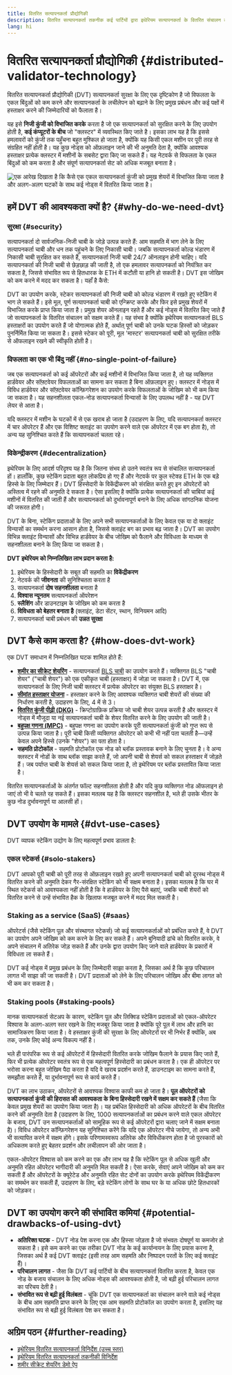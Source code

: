 ```yaml
---
title: वितरित सत्यापनकर्ता प्रौद्योगिकी
description: वितरित सत्यापनकर्ता तकनीक कई पार्टियों द्वारा इथेरियम सत्यापनकर्ता के वितरित संचालन को सक्षम बनाती है।
lang: hi
---
```


# वितरित सत्यापनकर्ता प्रौद्योगिकी \{#distributed-validator-technology}

वितरित सत्यापनकर्ता प्रौद्योगिकी (DVT) सत्यापनकर्ता सुरक्षा के लिए एक दृष्टिकोण है जो विफलता के एकल बिंदुओं को कम करने और सत्यापनकर्ता के लचीलेपन को बढ़ाने के लिए प्रमुख प्रबंधन और कई पक्षों में हस्ताक्षर करने की जिम्मेदारियों को फैलाता है।

यह इसे **निजी कुंजी को विभाजित करके** करता है जो एक सत्यापनकर्ता को सुरक्षित करने के लिए उपयोग होती है, **कई कंप्यूटरों के बीच** जो "क्लस्टर" में व्यवस्थित किए जाते है। इसका लाभ यह है कि इससे हमलावरों को कुंजी तक पहुँचना बहुत मुश्किल हो जाता है, क्योंकि यह किसी एकल मशीन पर पूरी तरह से संग्रहित नहीं होती है। यह कुछ नोड्स को ऑफ़लाइन जाने की भी अनुमति देता है, क्योंकि आवश्यक हस्ताक्षर प्रत्येक क्लस्टर में मशीनों के सबसेट द्वारा किए जा सकते हैं। यह नेटवर्क से विफलता के एकल बिंदुओं को कम करता है और संपूर्ण सत्यापनकर्ता सेट को अधिक मजबूत बनाता है।

![एक आरेख दिखाता है कि कैसे एक एकल सत्यापनकर्ता कुंजी को प्रमुख शेयरों में विभाजित किया जाता है और अलग-अलग घटकों के साथ कई नोड्स में वितरित किया जाता है।](./dvt-cluster.png)

## हमें DVT की आवश्यकता क्यों है? \{#why-do-we-need-dvt}

### सुरक्षा \{#security}

सत्यापनकर्ता दो सार्वजनिक-निजी चाबी के जोड़े उत्पन्न करते हैं: आम सहमति में भाग लेने के लिए सत्यापनकर्ता चाबी और धन तक पहुंचने के लिए निकासी चाबी। जबकि सत्यापनकर्ता कोल्ड भंडारण में निकासी चाबी सुरक्षित कर सकते हैं, सत्यापनकर्ता निजी चाबी 24/7 ऑनलाइन होनी चाहिए। यदि सत्यापनकर्ता की निजी चाबी से छेड़छाड़ की जाती है, तो एक हमलावर सत्यापनकर्ता को नियंत्रित कर सकता है, जिससे संभावित रूप से हितधारक के ETH में कटौती या हानि हो सकती है। DVT इस जोखिम को कम करने में मदद कर सकता है। यहाँ है कैसे:

DVT का उपयोग करके, स्टेकर सत्यापनकर्ता की निजी चाबी को कोल्ड भंडारण में रखते हुए स्टेकिंग में भाग ले सकते हैं। इसे मूल, पूर्ण सत्यापनकर्ता चाबी को एन्क्रिप्ट करके और फिर इसे प्रमुख शेयरों में विभाजित करके प्राप्त किया जाता है। प्रमुख शेयर ऑनलाइन रहते हैं और कई नोड्स में वितरित किए जाते हैं जो सत्यापनकर्ता के वितरित संचालन को सक्षम करते हैं। यह संभव है क्योंकि इथेरियम सत्यापनकर्ता BLS हस्ताक्षरों का उपयोग करते हैं जो योगात्मक होते हैं, अर्थात् पूर्ण चाबी को उनके घटक हिस्सों को जोड़कर पुनर्निर्मित किया जा सकता है। इससे स्टेकर को पूरी, मूल 'मास्टर' सत्यापनकर्ता चाबी को सुरक्षित तरीके से ऑफलाइन रखने की स्वीकृति होती है।

### विफलता का एक भी बिंदु नहीं \{#no-single-point-of-failure}

जब एक सत्यापनकर्ता को कई ऑपरेटरों और कई मशीनों में विभाजित किया जाता है, तो यह व्यक्तिगत हार्डवेयर और सॉफ़्टवेयर विफलताओं का सामना कर सकता है बिना ऑफ़लाइन हुए। क्लस्टर में नोड्स में विविध हार्डवेयर और सॉफ़्टवेयर कॉन्फ़िगरेशन का उपयोग करके विफलताओं के जोखिम को भी कम किया जा सकता है। यह सहनशीलता एकल-नोड सत्यापनकर्ता विन्यासों के लिए उपलब्ध नहीं है - यह DVT लेयर से आता है।

यदि क्लस्टर में मशीन के घटकों में से एक खराब हो जाता है (उदाहरण के लिए, यदि सत्यापनकर्ता क्लस्टर में चार ऑपरेटर हैं और एक विशिष्ट क्लाइंट का उपयोग करने वाले एक ऑपरेटर में एक बग होता है), तो अन्य यह सुनिश्चित करते हैं कि सत्यापनकर्ता चलता रहे।

### विकेन्द्रीकरण \{#decentralization}

इथेरियम के लिए आदर्श परिदृश्य यह है कि जितना संभव हो उतने स्वतंत्र रूप से संचालित सत्यापनकर्ता हों। हालाँकि, कुछ स्टेकिंग प्रदाता बहुत लोकप्रिय हो गए हैं और नेटवर्क पर कुल स्टेक्ड ETH के एक बड़े हिस्से के लिए जिम्मेदार हैं। DVT हिस्सेदारी के विकेंद्रीकरण को संरक्षित करते हुए इन ऑपरेटरों को अस्तित्व में रहने की अनुमति दे सकता है। ऐसा इसलिए है क्योंकि प्रत्येक सत्यापनकर्ता की चाबियां कई मशीनों में वितरित की जाती हैं और सत्यापनकर्ता को दुर्भावनापूर्ण बनाने के लिए अधिक सांगठनिक योजना की जरूरत होगी।

DVT के बिना, स्टेकिंग प्रदाताओं के लिए अपने सभी सत्यापनकर्ताओं के लिए केवल एक या दो क्लाइंट विन्यासों का समर्थन करना आसान होता है, जिससे क्लाइंट बग का प्रभाव बढ़ जाता है। DVT का उपयोग विभिन्न क्लाइंट विन्यासों और विभिन्न हार्डवेयर के बीच जोखिम को फैलाने और विविधता के माध्यम से सहनशीलता बनाने के लिए किया जा सकता है।

**DVT इथेरियम को निम्नलिखित लाभ प्रदान करता है:**

1. इथेरियम के हिस्सेदारी के सबूत की सहमति का **विकेंद्रीकरण**
2. नेटवर्क की **जीवनता** की सुनिश्चितता करता है
3. सत्यापनकर्ता **दोष सहनशीलता** बनाता है
4. **विश्वास न्यूनतम** सत्यापनकर्ता ऑपरेशन
5. **स्लैशिंग** और डाउनटाइम के जोखिम को कम करता है
6. **विविधता को बेहतर बनाता है** (क्लाइंट, डेटा सेंटर, स्थान, विनियमन आदि)
7. सत्यापनकर्ता चाबी प्रबंधन की **उन्नत सुरक्षा**

## DVT कैसे काम करता है? \{#how-does-dvt-work}

एक DVT समाधान में निम्नलिखित घटक शामिल होते हैं:

- **[शमीर का सीक्रेट शेयरिंग](https://medium.com/@keylesstech/a-beginners-guide-to-shamir-s-secret-sharing-e864efbf3648)** - सत्यापनकर्ता [BLS चाबी](https://en.wikipedia.org/wiki/BLS_digital_signature) का उपयोग करते हैं। व्यक्तिगत BLS "चाबी शेयर" ("चाबी शेयर") को एक एकीकृत चाबी (हस्ताक्षर) में जोड़ा जा सकता है। DVT में, एक सत्यापनकर्ता के लिए निजी चाबी क्लस्टर में प्रत्येक ऑपरेटर का संयुक्त BLS हस्ताक्षर है।
- **[सीमांत हस्ताक्षर योजना](https://medium.com/nethermind-eth/threshold-signature-schemes-36f40bc42aca)** - हस्ताक्षर करने के लिए आवश्यक व्यक्तिगत चाबी शेयरों की संख्या की निर्धारण करती है, उदाहरण के लिए, 4 में से 3।
- **[वितरित कुंजी पीढ़ी (DKG)](https://medium.com/toruslabs/what-distributed-key-generation-is-866adc79620)** - क्रिप्टोग्राफ़िक प्रक्रिया जो चाबी शेयर उत्पन्न करती है और क्लस्टर में नोड्स में मौजूदा या नई सत्यापनकर्ता चाबी के शेयर वितरित करने के लिए उपयोग की जाती है।
- **[बहुपक्ष गणना (MPC)](https://messari.io/report/applying-multiparty-computation-to-the-world-of-blockchains)** - बहुपक्ष गणना का उपयोग करके पूरी सत्यापनकर्ता कुंजी को गुप्त रूप से उत्पन्न किया जाता है। पूरी चाबी किसी व्यक्तिगत ऑपरेटर को कभी भी नहीं पता चलती है—उन्हें केवल अपने हिस्से (उनके "शेयर") का पता होता है।
- **सहमति प्रोटोकॉल** - सहमति प्रोटोकॉल एक नोड को ब्लॉक प्रस्तावक बनाने के लिए चुनता है। वे अन्य क्लस्टर में नोडों के साथ ब्लॉक साझा करते हैं, जो अपनी चाबी से शेयर्स को सकल हस्ताक्षर में जोड़ते हैं। जब पर्याप्त चाबी के शेयर्स को सकल किया जाता है, तो इथेरियम पर ब्लॉक प्रस्तावित किया जाता है।

वितरित सत्यापनकर्ताओं के अंतर्गत फॉल्ट सहनशीलता होती है और यदि कुछ व्यक्तिगत नोड ऑफलाइन हो जाएं तो भी वे चलते रह सकते हैं। इसका मतलब यह है कि क्लस्टर सहनशील है, भले ही उसके भीतर के कुछ नोड दुर्भावनापूर्ण या आलसी हों।

## DVT उपयोग के मामले \{#dvt-use-cases}

DVT व्यापक स्टेकिंग उद्योग के लिए महत्वपूर्ण प्रभाव डालता है:

### एकल स्टेकर्स \{#solo-stakers}

DVT आपको पूरी चाबी को पूरी तरह से ऑफ़लाइन रखते हुए अपनी सत्यापनकर्ता चाबी को दूरस्थ नोड्स में वितरित करने की अनुमति देकर गैर-संरक्षित स्टेकिंग को भी सक्षम बनाता है। इसका मतलब है कि घर में स्थित स्टेकर्स को आवश्यकता नहीं होती है कि वे हार्डवेयर के लिए पैसे बहाएं, जबकि चाबी शेयरों को वितरित करने से उन्हें संभावित हैक के खिलाफ मजबूत करने में मदद मिल सकती है।

### Staking as a service (SaaS) \{#saas}

ऑपरेटर्स (जैसे स्टेकिंग पूल और संस्थागत स्टेकर्स) जो कई सत्यापनकर्ताओं को प्रबंधित करते हैं, वे DVT का उपयोग अपने जोखिम को कम करने के लिए कर सकते हैं। अपने बुनियादी ढांचे को वितरित करके, वे अपने संचालन में अतिरेक जोड़ सकते हैं और उनके द्वारा उपयोग किए जाने वाले हार्डवेयर के प्रकारों में विविधता ला सकते हैं।

DVT कई नोड्स में प्रमुख प्रबंधन के लिए जिम्मेदारी साझा करता है, जिसका अर्थ है कि कुछ परिचालन लागत भी साझा की जा सकती है। DVT प्रदाताओं को लेने के लिए परिचालन जोखिम और बीमा लागत को भी कम कर सकता है।

### Staking pools \{#staking-pools}

मानक सत्यापनकर्ता सेटअप के कारण, स्टेकिंग पूल और लिक्विड स्टेकिंग प्रदाताओं को एकल-ऑपरेटर विश्वास के अलग-अलग स्तर रखने के लिए मजबूर किया जाता है क्योंकि पूरे पूल में लाभ और हानि का सामाजिकरण किया जाता है। वे हस्ताक्षर कुंजी की सुरक्षा के लिए ऑपरेटरों पर भी निर्भर हैं क्योंकि, अब तक, उनके लिए कोई अन्य विकल्प नहीं है।

भले ही पारंपरिक रूप से कई ऑपरेटरों में हिस्सेदारी वितरित करके जोखिम फैलाने के प्रयास किए जाते हैं, फिर भी प्रत्येक ऑपरेटर स्वतंत्र रूप से एक महत्वपूर्ण हिस्सेदारी का प्रबंधन करता है। एक ही ऑपरेटर पर भरोसा करना बहुत जोखिम पैदा करता है यदि वे खराब प्रदर्शन करते हैं, डाउनटाइम का सामना करते हैं, समझौता करते हैं, या दुर्भावनापूर्ण रूप से कार्य करते हैं।

DVT का लाभ उठाकर, ऑपरेटरों से आवश्यक विश्वास काफी कम हो जाता है। **पूल ऑपरेटरों को सत्यापनकर्ता कुंजी की हिरासत की आवश्यकता के बिना हिस्सेदारी रखने में सक्षम कर सकते हैं** (जैसा कि केवल प्रमुख शेयरों का उपयोग किया जाता है)। यह प्रबंधित हिस्सेदारी को अधिक ऑपरेटरों के बीच वितरित करने की अनुमति देता है (उदाहरण के लिए, 1000 सत्यापनकर्ताओं का प्रबंधन करने वाले एकल ऑपरेटर के बजाय, DVT उन सत्यापनकर्ताओं को सामूहिक रूप से कई ऑपरेटरों द्वारा चलाए जाने में सक्षम बनाता है)। विविध ऑपरेटर कॉन्फ़िगरेशन यह सुनिश्चित करेंगे कि यदि एक ऑपरेटर नीचे जायेगा, तो अन्य अभी भी सत्यापित करने में सक्षम होंगे। इसके परिणामस्वरूप अतिरेक और विविधीकरण होता है जो पुरस्कारों को अधिकतम करते हुए बेहतर प्रदर्शन और लचीलापन की ओर जाता है।

एकल-ऑपरेटर विश्वास को कम करने का एक और लाभ यह है कि स्टेकिंग पूल से अधिक खुली और अनुमति रहित ऑपरेटर भागीदारी की अनुमति मिल सकती है। ऐसा करके, सेवाएं अपने जोखिम को कम कर सकती हैं और ऑपरेटरों के क्यूरेटेड और अनुमति रहित सेट दोनों का उपयोग करके इथेरियम विकेंद्रीकरण का समर्थन कर सकती हैं, उदाहरण के लिए, बड़े स्टेकिंग लोगों के साथ घर के या अधिक छोटे हितधारकों को जोड़कर।

## DVT का उपयोग करने की संभावित कमियां \{#potential-drawbacks-of-using-dvt}

- **अतिरिक्त घटक** - DVT नोड पेश करना एक और हिस्सा जोड़ता है जो संभवतः दोषपूर्ण या कमजोर हो सकता है। इसे कम करने का एक तरीका DVT नोड के कई कार्यान्वयन के लिए प्रयास करना है, जिसका अर्थ है कई DVT क्लाइंट (इसी तरह आम सहमति और निष्पादन परतों के लिए कई क्लाइंट हैं)।
- **परिचालन लागत** - जैसा कि DVT कई पार्टियों के बीच सत्यापनकर्ता वितरित करता है, केवल एक नोड के बजाय संचालन के लिए अधिक नोड्स की आवश्यकता होती है, जो बढ़ी हुई परिचालन लागत का परिचय देती है।
- **संभावित रूप से बढ़ी हुई विलंबता** - चूंकि DVT एक सत्यापनकर्ता का संचालन करने वाले कई नोड्स के बीच आम सहमति प्राप्त करने के लिए एक आम सहमति प्रोटोकॉल का उपयोग करता है, इसलिए यह संभावित रूप से बढ़ी हुई विलंबता पेश कर सकता है।

## अग्रिम पठन \{#further-reading}

- [इथेरियम वितरित सत्यापनकर्ता विनिर्देश (उच्च स्तर)](https://github.com/ethereum/distributed-validator-specs)
- [इथेरियम वितरित सत्यापनकर्ता तकनीकी विनिर्देश](https://github.com/ethereum/distributed-validator-specs/tree/dev/src/dvspec)
- [शमीर सीक्रेट शेयरिंग डेमो ऐप](https://iancoleman.io/shamir/)
